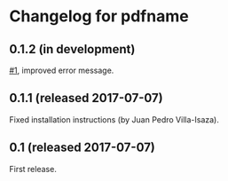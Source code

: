 Changelog for pdfname
=====================

0.1.2 (in development)
----------------------

[#1](https://github.com/asr/pdfname/issues/1), improved error message.


0.1.1 (released 2017-07-07)
---------------------------

Fixed installation instructions (by Juan Pedro Villa-Isaza).

0.1 (released 2017-07-07)
-------------------------

First release.
